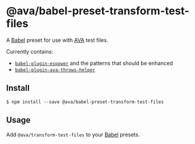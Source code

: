 # @ava/babel-preset-transform-test-files

A [Babel] preset for use with [AVA] test files.

Currently contains:

* [`babel-plugin-espower`](https://github.com/power-assert-js/babel-plugin-espower)
and the patterns that should be enhanced
* [`babel-plugin-ava-throws-helper`](https://github.com/avajs/babel-plugin-ava-throws-helper/)

## Install

```console
$ npm install --save @ava/babel-preset-transform-test-files
```

## Usage

Add `@ava/transform-test-files` to your [Babel] presets.

[AVA]: https://ava.li
[Babel]: https://babeljs.io/
